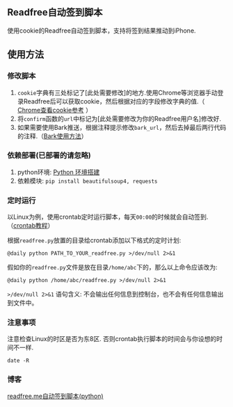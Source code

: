 ## Readfree自动签到脚本


使用cookie的Readfree自动签到脚本，支持将签到结果推动到iPhone.

 

## 使用方法

### 修改脚本
1. `cookie`字典有三处标记了[此处需要修改]的地方.使用Chrome等浏览器手动登录Readfree后可以获取cookie，然后根据对应的字段修改字典的值.（ [Chrome查看cookie参考](https://www.cnblogs.com/zj0208/p/6249759.html) ）
2. 将`confirm`函数的`url`中标记为[此处需要修改为你的Readfree用户名]修改好.
3. 如果需要使用Bark推送，根据注释提示修改`bark_url`，然后去掉最后两行代码的注释.（[Bark使用方法](https://github.com/Finb/Bark/blob/master/README.md)）

### 依赖部署(已部署的请忽略)
1. python环境:  [Python 环境搭建](http://www.runoob.com/python/python-install.html)
2. 依赖模块: `pip install beautifulsoup4, requests`

### 定时运行
以Linux为例，使用crontab定时运行脚本，每天`00:00`的时候就会自动签到.（[crontab教程](http://www.runoob.com/linux/linux-comm-crontab.html)）

根据`readfree.py`放置的目录给crontab添加以下格式的定时计划:

	@daily python PATH_TO_YOUR_readfree.py >/dev/null 2>&1

假如你的`readfree.py`文件是放在目录`/home/abc`下的，那么以上命令应该改为:

	@daily python /home/abc/readfree.py >/dev/null 2>&1

`>/dev/null 2>&1` 语句含义: 不会输出任何信息到控制台，也不会有任何信息输出到文件中。

### 注意事项
注意检查Linux的时区是否为东8区. 否则crontab执行脚本的时间会与你设想的时间不一样.

	date -R

### 博客
[readfree.me自动签到脚本(python)](https://www.jianshu.com/p/2828d36b9ba5)
